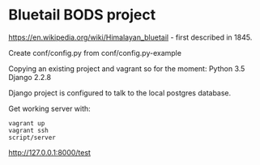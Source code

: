 # Bluetail BODS project

https://en.wikipedia.org/wiki/Himalayan_bluetail - first described in 1845.

Create conf/config.py from conf/config.py-example

Copying an existing project and vagrant so for the moment:
Python 3.5
Django 2.2.8

Django project is configured to talk to the local postgres database. 

Get working server with:

```
vagrant up
vagrant ssh
script/server
```

http://127.0.0.1:8000/test
